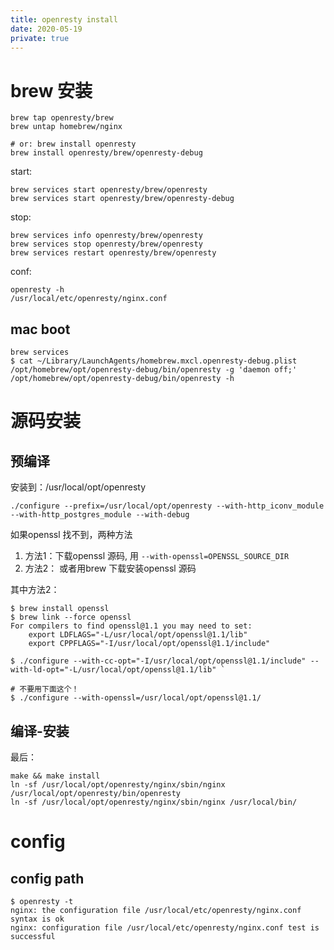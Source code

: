```yaml
---
title: openresty install
date: 2020-05-19
private: true
---
```

# brew 安装
    brew tap openresty/brew
    brew untap homebrew/nginx

    # or: brew install openresty 
    brew install openresty/brew/openresty-debug

start:

    brew services start openresty/brew/openresty
    brew services start openresty/brew/openresty-debug

stop:

    brew services info openresty/brew/openresty
    brew services stop openresty/brew/openresty
    brew services restart openresty/brew/openresty

conf:

    openresty -h 
    /usr/local/etc/openresty/nginx.conf

## mac boot
    brew services
    $ cat ~/Library/LaunchAgents/homebrew.mxcl.openresty-debug.plist
    /opt/homebrew/opt/openresty-debug/bin/openresty -g 'daemon off;'
    /opt/homebrew/opt/openresty-debug/bin/openresty -h

# 源码安装
## 预编译
安装到：/usr/local/opt/openresty

    ./configure --prefix=/usr/local/opt/openresty --with-http_iconv_module  --with-http_postgres_module --with-debug

如果openssl 找不到，两种方法
1. 方法1：下载openssl 源码, 用 `--with-openssl=OPENSSL_SOURCE_DIR`
2. 方法2： 或者用brew 下载安装openssl 源码

其中方法2：

    $ brew install openssl
    $ brew link --force openssl
    For compilers to find openssl@1.1 you may need to set:
        export LDFLAGS="-L/usr/local/opt/openssl@1.1/lib"
        export CPPFLAGS="-I/usr/local/opt/openssl@1.1/include"

    $ ./configure --with-cc-opt="-I/usr/local/opt/openssl@1.1/include" --with-ld-opt="-L/usr/local/opt/openssl@1.1/lib" `

    # 不要用下面这个！
    $ ./configure --with-openssl=/usr/local/opt/openssl@1.1/

## 编译-安装
最后：

    make && make install
    ln -sf /usr/local/opt/openresty/nginx/sbin/nginx /usr/local/opt/openresty/bin/openresty
    ln -sf /usr/local/opt/openresty/nginx/sbin/nginx /usr/local/bin/

# config

## config path

    $ openresty -t
    nginx: the configuration file /usr/local/etc/openresty/nginx.conf syntax is ok
    nginx: configuration file /usr/local/etc/openresty/nginx.conf test is successful